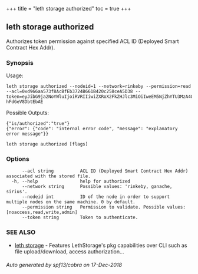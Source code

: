 +++
title = "leth storage authorized"
toc = true
+++
## leth storage authorized

Authorizes token permission against specified ACL ID (Deployed Smart Contract Hex Addr).

### Synopsis


Usage:

	leth storage authorized --nodeid=1 --network=rinkeby --permission=read --acl=0xd966aa573f8AcBfEb3724B661B420c258ceA5D38 --token=eyJibG9ja2NoYWluIjoiRVRIIiwiZXRoX2FkZHJlc3MiOiIweEM5NjZhYTU3MzA4QWNCZkViMzcyNkI2NjFCQzIwYzI1OGNlQTVEMzgiLCJpYXQiOjI3NzExNDUsImVhdCI6Mjc3MTIwNX0.2Z2Qm8MSVaTTVZRbtIjuKjjQXYFuprmmo5Okat85RiIkEwIFQObaimFkCieonHG6dyFqKx6h-hFdGeV8DbtEbAE

Possible Outputs:

	{"is/authorized":"true"}
	{"error": {"code": "internal error code", "message": "explanatory error message"}}


```
leth storage authorized [flags]
```

### Options

```
      --acl string          ACL ID (Deployed Smart Contract Hex Addr) associated with the stored file.
  -h, --help                help for authorized
      --network string      Possible values: 'rinkeby, ganache, sirius'.
      --nodeid int          ID of the node in order to support multiple nodes on the same machine. 0 by default.
      --permission string   Permission to validate. Possible values: [noaccess,read,write,admin]
      --token string        Token to authenticate.
```

### SEE ALSO

* [leth storage](/cli-docs/leth/storage/)	 - Features LethStorage's pkg capabilities over CLI such as file upload/download, access authorization...

###### Auto generated by spf13/cobra on 17-Dec-2018
